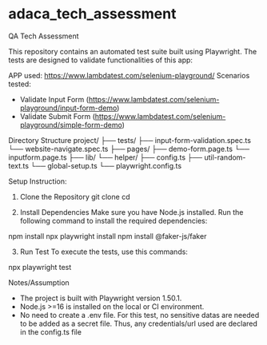 # adaca_tech_assessment
QA Tech Assessment 

This repository contains an automated test suite built using Playwright. 
The tests are designed to validate functionalities of this app:

APP used: 
https://www.lambdatest.com/selenium-playground/
Scenarios tested: 
- Validate Input Form (https://www.lambdatest.com/selenium-playground/input-form-demo)
- Validate Submit Form (https://www.lambdatest.com/selenium-playground/simple-form-demo)

Directory Structure
project/
├── tests/
    ├── input-form-validation.spec.ts
    └── website-navigate.spec.ts
├── pages/
    ├── demo-form.page.ts
    └── inputform.page.ts
├── lib/
    └── helper/
        ├── config.ts
        ├── util-random-text.ts
        └── global-setup.ts
└── playwright.config.ts

Setup Instruction:

1. Clone the Repository
git clone <repository-url>
cd <repository-folder>

2. Install Dependencies
Make sure you have Node.js installed. 
Run the following command to install the required dependencies:

npm install
npx playwright install
npm install @faker-js/faker

3. Run Test
To execute the tests, use this commands:

npx playwright test

Notes/Assumption

- The project is built with Playwright version 1.50.1.
- Node.js >=16 is installed on the local or CI environment.
- No need to create a .env file. For this test, no sensitive datas are needed to be added as a secret file. Thus, any credentials/url used are declared in the config.ts file

